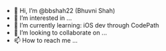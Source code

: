 - 👋 Hi, I’m @bbshah22 (Bhuvni Shah)
- 👀 I’m interested in ...
- 🌱 I’m currently learning: iOS dev through CodePath
- 💞️ I’m looking to collaborate on ...
- 📫 How to reach me ...
